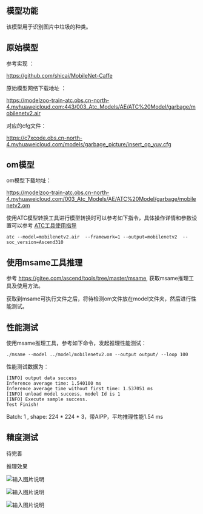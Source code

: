 ## 模型功能

该模型用于识别图片中垃圾的种类。

## 原始模型

参考实现 ：

https://github.com/shicai/MobileNet-Caffe

原始模型网络下载地址 ：

https://modelzoo-train-atc.obs.cn-north-4.myhuaweicloud.com:443/003_Atc_Models/AE/ATC%20Model/garbage/mobilenetv2.air

对应的cfg文件：

https://c7xcode.obs.cn-north-4.myhuaweicloud.com/models/garbage_picture/insert_op_yuv.cfg


## om模型

om模型下载地址：

https://modelzoo-train-atc.obs.cn-north-4.myhuaweicloud.com/003_Atc_Models/AE/ATC%20Model/garbage/mobilenetv2.om

使用ATC模型转换工具进行模型转换时可以参考如下指令，具体操作详情和参数设置可以参考  [ATC工具使用指导](https://support.huaweicloud.com/ti-atc-A200dk_3000/altasatc_16_002.html) 

```
atc --model=mobilenetv2.air  --framework=1 --output=mobilenetv2  --soc_version=Ascend310
```

## 使用msame工具推理

参考 https://gitee.com/ascend/tools/tree/master/msame, 获取msame推理工具及使用方法。

获取到msame可执行文件之后，将待检测om文件放在model文件夹，然后进行性能测试。

## 性能测试

使用msame推理工具，参考如下命令，发起推理性能测试： 

```
./msame --model ../model/mobilenetv2.om --output output/ --loop 100
```

性能测试数据为：

```
[INFO] output data success
Inference average time: 1.540100 ms
Inference average time without first time: 1.537051 ms
[INFO] unload model success, model Id is 1
[INFO] Execute sample success.
Test Finish!
```

Batch: 1 , shape: 224 * 224 * 3，带AIPP，平均推理性能1.54 ms

## 精度测试

待完善

推理效果

![输入图片说明](https://images.gitee.com/uploads/images/2020/1127/160833_788a5493_7990837.jpeg "cloths.jpg")

![输入图片说明](https://images.gitee.com/uploads/images/2020/1127/160849_2a8d7431_7990837.jpeg "lump.jpg")

![输入图片说明](https://images.gitee.com/uploads/images/2020/1127/160859_1457cc74_7990837.jpeg "newspapper.jpg")
